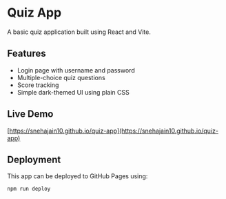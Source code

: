 # Quiz App

A basic quiz application built using React and Vite.

## Features

- Login page with username and password
- Multiple-choice quiz questions
- Score tracking
- Simple dark-themed UI using plain CSS

## Live Demo

[https://snehajain10.github.io/quiz-app](https://snehajain10.github.io/quiz-app)

## Deployment

This app can be deployed to GitHub Pages using:

```bash
npm run deploy

